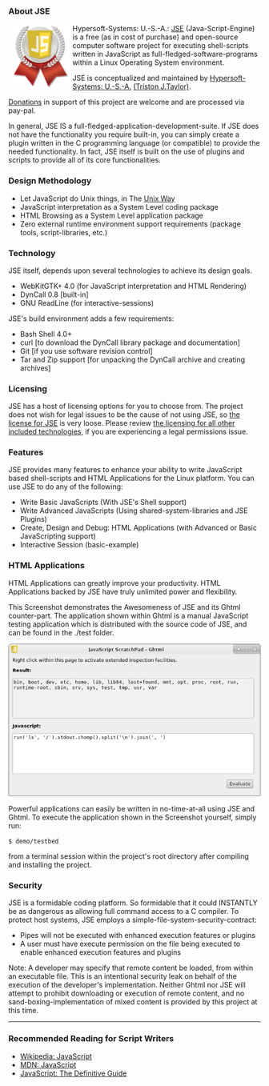 ### About JSE

<img width=128 src="data/rank-00-platinum-javascript.png" style="float:left">Hypersoft-Systems: U.-S.-A.: [JSE](https://github.com/hypersoft/jse/wiki/About-JSE) (Java-Script-Engine) is a free (as in cost of 
purchase) and open-source computer software project for executing shell-scripts 
written in JavaScript as full-fledged-software-programs within a Linux Operating System environment.

JSE is conceptualized and maintained by [Hypersoft-Systems: U.-S.-A.](https://github.com/hypersoft/) [(Triston J.Taylor)](mailto:pc.wiz.tt@gmail.com).

[Donations](https://www.paypal.com/cgi-bin/webscr?cmd=_s-xclick&hosted_button_id=DG3H6F8DSG4BC)
in support of this project are welcome and are processed via pay-pal.

In general, JSE IS a full-fledged-application-development-suite. If JSE does not
have the functionality you require built-in, you can simply create a plugin written
in the C programming language (or compatible) to provide the needed 
functionality. In fact, JSE itself is built on the use of plugins and scripts 
to provide all of its core functionalities.

### Design Methodology

  - Let JavaScript do Unix things, in The [Unix Way](http://en.wikipedia.org/wiki/Unix_philosophy)
  - JavaScript interpretation as a System Level coding package
  - HTML Browsing as a System Level application package
  - Zero external runtime environment support requirements (package tools, script-libraries, etc.)

### Technology

JSE itself, depends upon several technologies to achieve its design goals.

  - WebKitGTK+ 4.0 (for JavaScript interpretation and HTML Rendering)
  - DynCall 0.8 \[built-in]
  - GNU ReadLine (for interactive-sessions)

JSE's build environment adds a few requirements:

  - Bash Shell 4.0+
  - curl \[to download the DynCall library package and documentation]
  - Git \[if you use software revision control]
  - Tar and Zip support \[for unpacking the DynCall archive and creating archives]

### Licensing

JSE has a host of licensing options for you to choose from. The project does not
wish for legal issues to be the cause of not using JSE, so [the license for JSE](share/license/license.txt)
is very loose. Please review [the licensing for all other included technologies](share/license),
if you are experiencing a legal permissions issue.

### Features

JSE provides many features to enhance your ability to write JavaScript based shell-scripts and
HTML Applications for the Linux platform. You can use JSE to do any of the following:

  - Write Basic JavaScripts (With JSE's Shell support)
  - Write Advanced JavaScripts (Using shared-system-libraries and JSE Plugins)
  - Create, Design and Debug: HTML Applications (with Advanced or Basic JavaScripting support)
  - Interactive Session (basic-example)

### HTML Applications

HTML Applications can greatly improve your productivity. HTML Applications backed
by JSE have truly unlimited power and flexibility.

This Screenshot demonstrates the Awesomeness of JSE and its Ghtml counter-part.
The application shown within Ghtml is a manual JavaScript testing application
which is distributed with the source code of JSE, and can be found in the ./test
folder.

![Ghtml Testbed Screenshot](data/Screenshot_2018-11-18_20-42-20.png "Ghtml Testbed")

Powerful applications can easily be written in no-time-at-all using JSE and Ghtml.
To execute the application shown in the Screenshot yourself, simply run:

    $ demo/testbed

from a terminal session within the project's root directory after compiling and
installing the project.

### Security

<p>JSE is a formidable coding platform. So formidable that it could INSTANTLY be
  as dangerous as allowing full command access to a C compiler. To protect host
  systems, JSE employs a simple-file-system-security-contract:</p>

  - Pipes will not be executed with enhanced execution features or plugins
  - A user must have execute permission on the file being executed to enable enhanced execution features and plugins

<p>Note: 
A developer may specify that remote content be loaded, from within an executable file.
This is an intentional security leak on behalf of the execution of the developer's implementation.
Neither Ghtml nor JSE will attempt to prohibit downloading or execution of remote content, and no sand-boxing-implementation of mixed content is provided by this project at this time.
</p>

<hr>

### Recommended Reading for Script Writers
* [Wikipedia: JavaScript](http://en.wikipedia.org/wiki/JavaScript)
* [MDN: JavaScript](https://developer.mozilla.org/en-US/docs/Web/JavaScript)
* [JavaScript: The Definitive Guide](http://www.amazon.com/JavaScript-Definitive-Guide-David-Flanagan/dp/0596000480)
